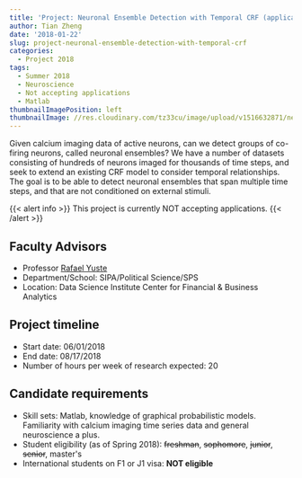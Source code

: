 ```yaml
---
title: 'Project: Neuronal Ensemble Detection with Temporal CRF (application closed)'
author: Tian Zheng
date: '2018-01-22'
slug: project-neuronal-ensemble-detection-with-temporal-crf
categories:
  - Project 2018
tags:
  - Summer 2018
  - Neuroscience
  - Not accepting applications
  - Matlab
thumbnailImagePosition: left
thumbnailImage: //res.cloudinary.com/tz33cu/image/upload/v1516632871/neuron_jxcwbm.png
---
```

Given calcium imaging data of active neurons, can we detect groups of co-firing neurons, called neuronal ensembles? We have a number of datasets consisting of hundreds of neurons imaged for thousands of time steps, and seek to extend an existing CRF model to consider temporal relationships. The goal is to be able to detect neuronal ensembles that span multiple time steps, and that are not conditioned on external stimuli.

<!--more-->

{{< alert info >}}
This project is currently NOT accepting applications. 
{{< /alert >}}

## Faculty Advisors
+ Professor [Rafael Yuste](http://blogs.cuit.columbia.edu/rmy5/)
+ Department/School: SIPA/Political Science/SPS
+ Location: Data Science Institute Center for Financial & Business Analytics

## Project timeline
+ Start date: 06/01/2018
+ End date: 08/17/2018
+ Number of hours per week of research expected: 20

## Candidate requirements
+ Skill sets: Matlab, knowledge of graphical probabilistic models. Familiarity with calcium imaging time series data and general neuroscience a plus.
+ Student eligibility (as of Spring 2018): ~~freshman~~, ~~sophomore~~, ~~junior~~, ~~senior~~, master's
+ International students on F1 or J1 visa: **NOT eligible**
